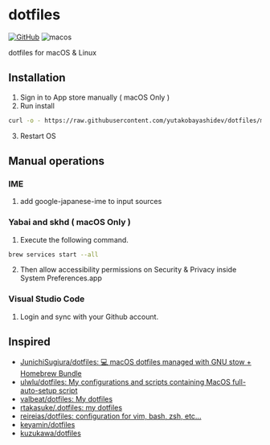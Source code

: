 # dotfiles

[![GitHub](https://img.shields.io/github/license/mashape/apistatus.svg)](https://github.com/yutakobayashidev/dotfiles/blob/main/LICENSE)
![macos](https://github.com/yutakobayashidev/dotfiles/workflows/macos/badge.svg)

dotfiles for macOS & Linux

## Installation

1. Sign in to App store manually ( macOS Only )
2. Run install

```sh
curl -o - https://raw.githubusercontent.com/yutakobayashidev/dotfiles/main/packages/cli/scripts/dotfiles | sh
```

3. Restart OS 


## Manual operations

### IME

1. add google-japanese-ime to input sources

### Yabai and skhd ( macOS Only )

1. Execute the following command.

```sh
brew services start --all
```

2. Then allow accessibility permissions on Security & Privacy inside System Preferences.app

### Visual Studio Code 

1. Login and sync with your Github account. 

## Inspired

- [JunichiSugiura/dotfiles: 💻 macOS dotfiles managed with GNU stow + Homebrew Bundle](https://github.com/JunichiSugiura/dotfiles)
- [ulwlu/dotfiles: My configurations and scripts containing MacOS full-auto-setup script](https://github.com/ulwlu/dotfiles)
- [valbeat/dotfiles: My dotfiles](https://github.com/valbeat/dotfiles)
- [rtakasuke/.dotfiles: my dotfiles](https://github.com/rtakasuke/.dotfiles)
- [reireias/dotfiles: configuration for vim, bash, zsh, etc...](https://github.com/reireias/dotfiles)
- [keyamin/dotfiles](https://github.com/keyamin/dotfiles)
- [kuzukawa/dotfiles](https://github.com/kuzukawa/dotfiles)